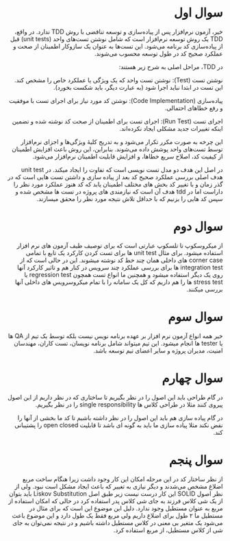 <div dir="rtl">

# سوال اول

خیر، آزمون نرم‌افزار پس از پیاده‌سازی و توسعه تناقضی با روش TDD ندارد. در واقع، TDD یک روش توسعه نرم‌افزار است که شامل نوشتن تست‌های واحد (unit tests) قبل از پیاده‌سازی کد برنامه می‌شود. این تست‌ها به عنوان یک سازوکار اطمینان از صحت و عملکرد صحیح کد در طول توسعه محسوب می‌شوند.

در TDD، مراحل اصلی به شرح زیر هستند:

نوشتن تست (Test): نوشتن تست واحد که یک ویژگی یا عملکرد خاص را مشخص کند. این تست در ابتدا نباید اجرا شود (به عبارت دیگر، باید شکست بخورد).

پیاده‌سازی (Code Implementation): نوشتن کد مورد نیاز برای اجرای تست با موفقیت و رفع خطاهای احتمالی.

اجرای تست (Run Test): اجرای تست برای اطمینان از صحت کد نوشته شده و تضمین اینکه تغییرات جدید مشکلی ایجاد نکرده‌اند.

این چرخه به صورت مکرر تکرار می‌شود و به تدریج کلیهٔ ویژگی‌ها و اجزای نرم‌افزار توسط تست‌های واحد پوشش داده می‌شوند. بنابراین، این روش باعث افزایش اطمینان از کیفیت کد، اصلاح سریع خطاها، و افزایش قابلیت اطمینان نرم‌افزار می‌شود.

در اصل این هدف دو مدل تست نویسی است که تفاوت را ایجاد میکند. در unit test هدف اصلی بررسی عملکرد صحیح کد بعد از پیاده سازی و داشتن تست هایی است که در گذر زمان و با تغییر کد بخش های مختلف اطمینان یابد که کد هنوز عملکرد مورد نظر را داراست اما در tdd هدف آن است که نیازمندی های پروژه در تست ها مشخص شده و سپس کد هایی را بزنیم که با حداقل تلاش نتیجه مورد نظر را محقق میسازند.
# سوال دوم

از میکروسکوپ تا تلسکوپ عبارتی است که برای توصیف طیف آزمون های نرم افزار استفاده میشود.  برای مثال unit test ها برای تست کردن کارکرد یک تابع با تمامی corner case های داخلی همان چند خط کد نوشته میشوند. این در حالی است که از integration test ها برای بررسی عملکرد چند سرویس در کنار هم و تاثیر کارکرد آنها روی یک دیگر استفاده میشود و همچنین ما انواع تست همچون regression test یا stress test ها را هم داریم که کل یک سامانه را با تمام میکروسرویس های داخلی آنها بررسی میکنند.
# سوال سوم
 
خیر همه انواع آزمون نرم افزار بر عهده برنامه نویس نیست بلکه توسط یک تیم از QA ها یا tester ها انجام میشود.
این تیم میتواند شامل برنامه نویسان، تست کاران، مهندسان امنیت، مدیران پروژه و سایر اعضای تیم توسعه باشد.

# سوال چهارم

در گام طراحی باید این اصول را در نظر بگیریم تا ساختاری که در نظر داریم از این اصول پیروی کنند مثلا در طراحی کلاس ها single responsibility را در نظر بگیریم.

در گام پیاده سازی هم باید این اصول را در نظر داشته باشیم تا کد ما بخشی از آنها را نقض نکند مثلا پیاده سازی ما باید به گونه ای باشد تا قابلیت open closed را پشتیبانی کند.


# سوال پنجم

از نظر ساختار کد در این مرحله امکان این کار وجود داشت زیرا هنگام ساخت مربع اضلاع مشخص می‌شدند و دیگر نیازی به تغییر که باعث ایجاد مشکل است نبود. ولی از نظر اصول SOLID این کار درست نیست زیر طبق اصل Liskov Substitution باید بتوان از یک شی کلاس فرزند به جای شی کلاس پدر استفاده کرد در حالی که امکان استفاده از مربع به عنوان مستطیل وجود ندارد. دلیل این موضوع این است که برای مثال در مستطیل ما ۲ طول برای اضلاع داریم ولی مربع فقط یک طول دارد و این موضوع باعث می‌شود یک متغیر بی معنی در کلاس مستطیل داشته باشیم و در نتیجه نمی‌توان به جای شی از کلاس مستطیل، از مربع استفاده کرد.
</div>